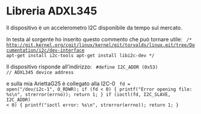 Libreria ADXL345
================
Il dispositivo è un accelerometro I2C disponibile da tempo sul mercato.

In testa al sorgente ho inserito questo commento che può tornare utile:
<code>
/*
http://git.kernel.org/cgit/linux/kernel/git/torvalds/linux.git/tree/Documentation/i2c/dev-interface
apt-get install i2c-tools
apt-get install libi2c-dev
*/
</code>

Il dispositivo risponde all'indirizzo:
<code>
#define I2C_ADDR (0x53) // ADXL345 device address
</code>

e sulla mia AriettaG25 è collegato alla I2C-0
<code>
  fd = open("/dev/i2c-1", O_RDWR);
  if (fd < 0) {
    printf("Error opening file: %s\n", strerror(errno));
    return 1;
  }
  if (ioctl(fd, I2C_SLAVE, I2C_ADDR) < 0) {
    printf("ioctl error: %s\n", strerror(errno));
    return 1;
  }
</code>
